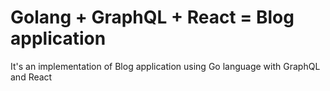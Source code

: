 # Golang + GraphQL + React = Blog application
It's an implementation of Blog application using Go language with GraphQL and React